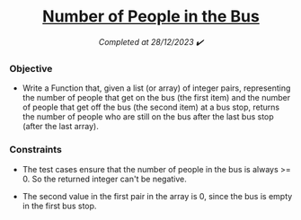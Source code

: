 <h1 align="center">
  <a href="https://www.codewars.com/kata/5648b12ce68d9daa6b000099/python">Number of People in the Bus</a>
</h1>

<p align="center">
  <i align="center">Completed at 28/12/2023 ✔️</i>
</p>

### Objective

- Write a Function that, given a list (or array) of integer pairs, representing the number of people that get on the bus (the first item) and the number of people that get off the bus (the second item) at a bus stop, returns the number of people who are still on the bus after the last bus stop (after the last array).

### Constraints

- The test cases ensure that the number of people in the bus is always >= 0. So the returned integer can't be negative.

- The second value in the first pair in the array is 0, since the bus is empty in the first bus stop.
